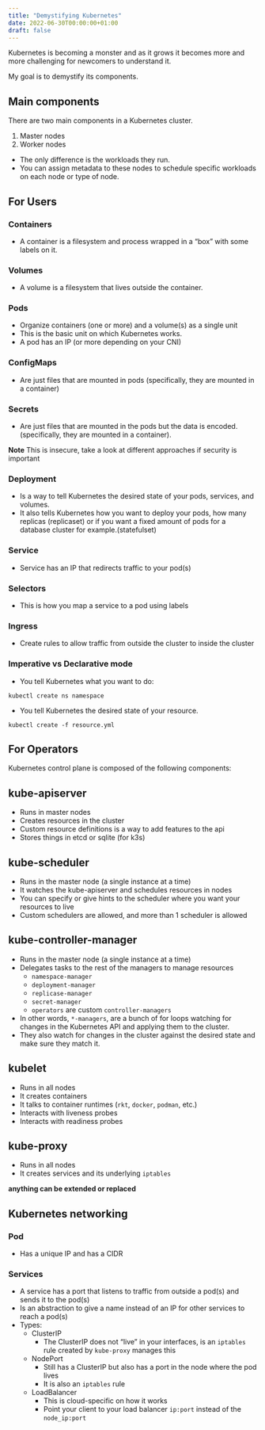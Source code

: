 ```yaml
---
title: "Demystifying Kubernetes"
date: 2022-06-30T00:00:00+01:00
draft: false
---
```


Kubernetes is becoming a monster and as it grows it becomes more and more challenging for newcomers to understand it.

My goal is to demystify its components.


## Main components

There are two main components in a Kubernetes cluster.

1. Master nodes
2. Worker nodes

* The only difference is the workloads they run.
* You can assign metadata to these nodes to schedule specific workloads on each node or type of node.

## For Users

### Containers

* A container is a filesystem and process wrapped in a “box” with some labels on it.

### Volumes

* A volume is a filesystem that lives outside the container.

### Pods

* Organize containers (one or more) and a volume(s) as a single unit
* This is the basic unit on which Kubernetes works.
* A pod has an IP (or more depending on your CNI)


### ConfigMaps

* Are just files that are mounted in pods (specifically, they are mounted in a container)

### Secrets

* Are just files that are mounted in the pods but the data is encoded. (specifically, they are mounted in a container).

**Note** This is insecure, take a look at different approaches if security is important

### Deployment

* Is a way to tell Kubernetes the desired state of your pods, services, and volumes.
* It also tells Kubernetes how you want to deploy your pods, how many replicas (replicaset) or if you want a fixed amount of pods for a database cluster for example.(statefulset)

### Service

* Service has an IP that redirects traffic to your pod(s)

### Selectors

* This is how you map a service to a pod using labels

### Ingress

* Create rules to allow traffic from outside the cluster to inside the cluster

### Imperative vs Declarative mode

* You tell Kubernetes what you want to do:

`kubectl create ns namespace`

* You tell Kubernetes the desired state of your resource.

`kubectl create -f resource.yml`

## For Operators

Kubernetes control plane is composed of the following components:

## kube-apiserver

* Runs in master nodes
* Creates resources in the cluster
* Custom resource definitions is a way to add features to the api 
* Stores things in etcd or sqlite (for k3s)

## kube-scheduler

* Runs in the master node (a single instance at a time)
* It watches the kube-apiserver and schedules resources in nodes
* You can specify or give hints to the scheduler where you want your resources to live
* Custom schedulers are allowed, and more than 1 scheduler is allowed 

## kube-controller-manager

* Runs in the master node (a single instance at a time)
* Delegates tasks to the rest of the managers to manage resources
	* `namespace-manager`
	* `deployment-manager`
	* `replicase-manager`
	* `secret-manager`
	* `operators` are custom `controller-managers`
* In other words, `*-managers`, are a bunch of for loops watching for changes in the Kubernetes API and applying them to the cluster.
* They also watch for changes in the cluster against the desired state and make sure they match it.


## kubelet

* Runs in all nodes
* It creates containers
* It talks to container runtimes (`rkt`, `docker`, `podman`, etc.)
* Interacts with liveness probes
* Interacts with readiness probes

## kube-proxy

* Runs in all nodes
* It creates services and its underlying `iptables`

**anything can be extended or replaced**

## Kubernetes networking

### Pod

* Has a unique IP and has a CIDR 

### Services

* A service has a port that listens to traffic from outside a pod(s) and sends it to the pod(s) 
* Is an abstraction to give a name instead of an IP for other services to reach a pod(s)
* Types:
	* ClusterIP
		* The ClusterIP does not “live” in your interfaces, is an `iptables` rule created by `kube-proxy` manages this
	* NodePort
		* Still has a ClusterIP but also has a port in the node where the pod lives
		* It is also an `iptables` rule
	* LoadBalancer
		* This is cloud-specific on how it works
		* Point your client to your load balancer `ip:port` instead of the `node_ip:port`

